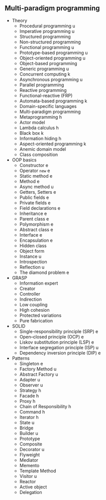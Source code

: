 ## Multi-paradigm programming

- Theory
  - Procedural programming u
  - Imperative programming u
  - Structured programming
  - Non-structured programming
  - Functional programming u
  - Prototype-based programming u
  - Object-oriented programming u
  - Object-based programming
  - Generic programming u
  - Concurrent computing k
  - Asynchronous programming u
  - Parallel programming
  - Reactive programming
  - Functional-reactive (FRP)
  - Automata-based programming k
  - Domain-specific languages
  - Multi-paradigm programming
  - Metaprogramming h
  - Actor model
  - Lambda calculus h
  - Black box k
  - Information hiding h
  - Aspect-oriented programming k
  - Anemic domain model
  - Class composition
- OOP basics
  - Constructor e
  - Operator `new` e
  - Static method e
  - Method e
  - Async method u
  - Getters, Setters e
  - Public fields e
  - Private fields e
  - Field declarations e
  - Inheritance e
  - Parent class e
  - Polymorphism e
  - Abstract class e
  - Interface e
  - Encapsulation e
  - Hidden class
  - Object form
  - Instance u
  - Introspection
  - Reflection u
  - The diamond problem e
- GRASP
  - Information expert
  - Creator
  - Controller
  - Indirection
  - Low coupling
  - High cohesion
  - Protected variations
  - Pure fabrication
- SOLID
  - Single-responsibility principle (SRP) e
  - Open–closed principle (OCP) e
  - Liskov substitution principle (LSP) e
  - Interface segregation principle (ISP) u
  - Dependency inversion principle (DIP) e
- Patterns
  - Singleton e
  - Factory Method u
  - Abstract Factory u
  - Adapter u
  - Observer u
  - Strategy h
  - Facade h
  - Proxy h
  - Chain of Responsibility h
  - Command h
  - Iterator h
  - State u
  - Bridge 
  - Builder u
  - Prototype
  - Composite
  - Decorator u
  - Flyweight
  - Mediator
  - Memento
  - Template Method
  - Visitor u
  - Reactor
  - Active object
  - Delegation
